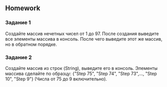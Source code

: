 ##  Homework 


### Задание 1

Создайте массив нечетных чисел от 1 до 97. 
После создания выведите все элементы массива в консоль.
После чего выведите этот же массив, но в обратном порядке. 

### Задание 2

Создайте массив из строк (String), выведите его в консоль. 
Элементы массива сделайте по образцу: {"Step 75", "Step 74", "Step 73",..., "Step 10", "Step 9"}
(Числа от 75 до 9 включительно).